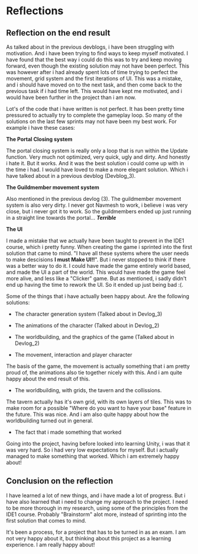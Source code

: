 # Reflections

## Reflection on the end result

As talked about in the previous devblogs, i have been struggling with motivation. And i have been trying to find ways to keep myself motivated. I have found that the best way i could do this was to try and keep moving forward, even though the existing solution may not have been perfect. This was however after i had already spent lots of time trying to perfect the movement, grid system and the first iterations of UI. This was a mistake, and i should have moved on to the next task, and then come back to the previous task if i had time left. This would have kept me motivated, and i would have been further in the project than i am now.

Lot's of the code that i have written is not perfect. It has been pretty time pressured to actually try to complete the gameplay loop. So many of the solutions on the last few sprints may not have been my best work. For example i have these cases:

**The Portal Closing system**

The portal closing system is really only a loop that is run within the Update function. Very much not optimized, very quick, ugly and dirty. And honestly i hate it. But it works. And it was the best solution i could come up with in the time i had. I would have loved to make a more elegant solution. Which i have talked about in a previous devblog (Devblog_3).

**The Guildmember movement system**

Also mentioned in the previous devlog (3). The guildmember movement system is also very dirty. I never got Navmesh to work, i believe i was very close, but i never got it to work. So the guildmembers ended up just running in a straight line towards the portal... **_Terrible_**

**The UI**

I made a mistake that we actually have been taught to prevent in the IDE1 course, which i pretty funny. When creating the game i sprinted into the first solution that came to mind. "I have all these systems where the user needs to make descisions **I must Make UI!!**". But i never stopped to think if there was a better way to do it. I could have made the game entirely world based, and made the UI a part of the world. This would have made the game feel more alive, and less like a "Clicker" game. But as mentioned, i sadly didn't end up having the time to rework the UI. So it ended up just being bad :(.

Some of the things that i have actually been happy about. Are the following solutions:

- The character generation system (Talked about in Devlog_3)

- The animations of the character (Talked about in Devlog_2)

- The worldbuilding, and the graphics of the game (Talked about in Devlog_2)

- The movement, interaction and player character

The basis of the game, the movement is actually something that i am pretty proud of, the animations also tie together nicely with this. And i am quite happy about the end result of this.

- The worldbuilding, with grids, the tavern and the collissions.

The tavern actually has it's own grid, with its own layers of tiles. This was to make room for a possible "Where do you want to have your base" feature in the future. This was nice. And i am also quite happy about how the worldbuilding turned out in general.

- The fact that i made something that worked

Going into the project, having before looked into learning Unity, i was that it was very hard. So i had very low expectations for myself. But i actually managed to make something that worked. Which i am extremely happy about!

## Conclusion on the reflection

I have learned a lot of new things, and i have made a lot of progress. But i have also learned that i need to change my approach to the project. I need to be more thorough in my research, using some of the principles from the IDE1 course. Probably "Brainstorm" alot more, instead of sprinting into the first solution that comes to mind.

It's been a process, for a project that has to be turned in as an exam. I am not very happy about it, but thinking about this project as a learning experience. I am really happy about!
